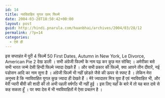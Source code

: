 ```yaml
---
id: 14
title: नवविवाहित युगल एवम् फिल्में
date: 2004-03-28T18:50:42+00:00
layout: post
guid: http://hindi.pnarula.com/haanbhai/archives/2004/03/28/12
permalink: /?p=14
categories:
  - ऐसे ही
---
```

इस सप्ताहंत में पूरी 4 फिल्में   50 First Dates, Autumn in New York, Le Divorce, American Pie 2 देख डाली । सभी अंग्रेजी फिल्मों के नाम पढ़ कर कुछ मत सोचिए । अमेरीका बसे सभी भारत जन्मे देसी हिन्दी फिल्मे ज्यादा देखते हैं । और सभी प्रकार की फिल्में, क्या आपने तीन दीवारें, नई पडोसन आदि का नाम सुना है । अंग्रेजी फिल्में भी नहीं छोडते जैसे की ऊपर से स्पष्ट है । लेकिन मेरा अनुभव है कि नवविवाहित युगल कुछ ज्यादा ही देखते हैं । मेरे ज्यादातर मित्र युवा हैं एवं नवविवाहित भी, और मेरी प्यारी बीवी की शादी की तो अभी पहली वर्षगाँठ भी नहीं हुई । इस लिए यहाँ के बारे में तो यह बात दावे से कह सकता हूँ । पर क्या देस में भी नवविवाहितों में ऐसा प्रचलन है ।
